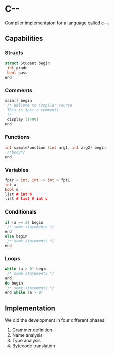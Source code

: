 # C--
Compiler implementaton for a language called c--.
## Capabilities
### Structs
```c++
struct Student begin
 int grade
 bool pass
end
```
### Comments
```c++
main() begin
 /* Welcome to Compiler course
 This is just a comment!
 */
 display (1400)
end
```
### Functions
```c++
int sampleFunction (int arg1, int arg2) begin
 /*body*/
end
```
### Variables
```c++
fptr < int, int -> int > fpt1
int a
bool d
list # int b
list # list # int c
```
### Conditionals
```c++
if (a == 2) begin
 /* some statements */
end
else begin
 /* some statements */
end
```
### Loops
```c++
while (a > 0) begin
 /* some statements */
end
do begin
 /* some statements */
end while (a > 0)
```
## Implementation
We did the development in four different phases:
1. Grammer definition
2. Name analysis
3. Type analysis
4. Bytecode translation
